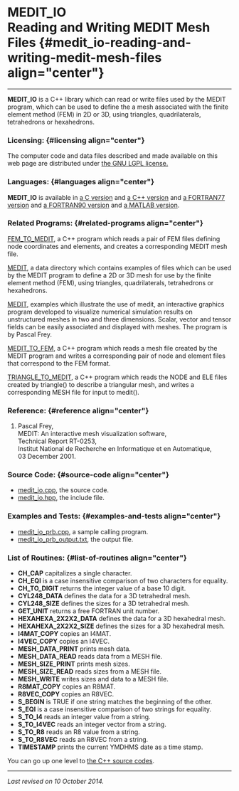 MEDIT\_IO\
Reading and Writing MEDIT Mesh Files {#medit_io-reading-and-writing-medit-mesh-files align="center"}
====================================

------------------------------------------------------------------------

**MEDIT\_IO** is a C++ library which can read or write files used by the
MEDIT program, which can be used to define the a mesh associated with
the finite element method (FEM) in 2D or 3D, using triangles,
quadrilaterals, tetrahedrons or hexahedrons.

### Licensing: {#licensing align="center"}

The computer code and data files described and made available on this
web page are distributed under [the GNU LGPL
license.](../../txt/gnu_lgpl.txt)

### Languages: {#languages align="center"}

**MEDIT\_IO** is available in [a C
version](../../c_src/medit_io/medit_io.md) and [a C++
version](../../master/medit_io/medit_io.md) and [a FORTRAN77
version](../../f77_src/medit_io/medit_io.md) and [a FORTRAN90
version](../../f_src/medit_io/medit_io.md) and [a MATLAB
version](../../m_src/medit_io/medit_io.md).

### Related Programs: {#related-programs align="center"}

[FEM\_TO\_MEDIT](../../master/fem_to_medit/fem_to_medit.md), a C++
program which reads a pair of FEM files defining node coordinates and
elements, and creates a corresponding MEDIT mesh file.

[MEDIT](../../data/medit/medit.md), a data directory which contains
examples of files which can be used by the MEDIT program to define a 2D
or 3D mesh for use by the finite element method (FEM), using triangles,
quadrilaterals, tetrahedrons or hexahedrons.

[MEDIT](../../examples/medit/medit.md), examples which illustrate the
use of medit, an interactive graphics program developed to visualize
numerical simulation results on unstructured meshes in two and three
dimensions. Scalar, vector and tensor fields can be easily associated
and displayed with meshes. The program is by Pascal Frey.

[MEDIT\_TO\_FEM](../../master/medit_to_fem/medit_to_fem.md), a C++
program which reads a mesh file created by the MEDIT program and writes
a corresponding pair of node and element files that correspond to the
FEM format.

[TRIANGLE\_TO\_MEDIT](../../master/triangle_to_medit/triangle_to_medit.md),
a C++ program which reads the NODE and ELE files created by triangle()
to describe a triangular mesh, and writes a corresponding MESH file for
input to medit().

### Reference: {#reference align="center"}

1.  Pascal Frey,\
    MEDIT: An interactive mesh visualization software,\
    Technical Report RT-0253,\
    Institut National de Recherche en Informatique et en Automatique,\
    03 December 2001.

### Source Code: {#source-code align="center"}

-   [medit\_io.cpp](medit_io.cpp), the source code.
-   [medit\_io.hpp](medit_io.hpp), the include file.

### Examples and Tests: {#examples-and-tests align="center"}

-   [medit\_io\_prb.cpp](medit_io_prb.cpp), a sample calling program.
-   [medit\_io\_prb\_output.txt](medit_io_prb_output.txt), the output
    file.

### List of Routines: {#list-of-routines align="center"}

-   **CH\_CAP** capitalizes a single character.
-   **CH\_EQI** is a case insensitive comparison of two characters for
    equality.
-   **CH\_TO\_DIGIT** returns the integer value of a base 10 digit.
-   **CYL248\_DATA** defines the data for a 3D tetrahedral mesh.
-   **CYL248\_SIZE** defines the sizes for a 3D tetrahedral mesh.
-   **GET\_UNIT** returns a free FORTRAN unit number.
-   **HEXAHEXA\_2X2X2\_DATA** defines the data for a 3D hexahedral mesh.
-   **HEXAHEXA\_2X2X2\_SIZE** defines the sizes for a 3D hexahedral
    mesh.
-   **I4MAT\_COPY** copies an I4MAT.
-   **I4VEC\_COPY** copies an I4VEC.
-   **MESH\_DATA\_PRINT** prints mesh data.
-   **MESH\_DATA\_READ** reads data from a MESH file.
-   **MESH\_SIZE\_PRINT** prints mesh sizes.
-   **MESH\_SIZE\_READ** reads sizes from a MESH file.
-   **MESH\_WRITE** writes sizes and data to a MESH file.
-   **R8MAT\_COPY** copies an R8MAT.
-   **R8VEC\_COPY** copies an R8VEC.
-   **S\_BEGIN** is TRUE if one string matches the beginning of the
    other.
-   **S\_EQI** is a case insensitive comparison of two strings for
    equality.
-   **S\_TO\_I4** reads an integer value from a string.
-   **S\_TO\_I4VEC** reads an integer vector from a string.
-   **S\_TO\_R8** reads an R8 value from a string.
-   **S\_TO\_R8VEC** reads an R8VEC from a string.
-   **TIMESTAMP** prints the current YMDHMS date as a time stamp.

You can go up one level to [the C++ source codes](../cpp_src.md).

------------------------------------------------------------------------

*Last revised on 10 October 2014.*
